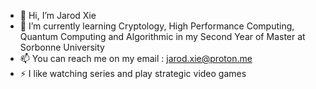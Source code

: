 - 👋 Hi, I’m Jarod Xie
- 🌱 I’m currently learning Cryptology, High Performance Computing, Quantum Computing and Algorithmic in my Second Year of Master at Sorbonne University
- 📫 You can reach me on my email : jarod.xie@proton.me
- ⚡ I like watching series and play strategic video games

<!---
jarodXIE-ff/jarodXIE-ff is a ✨ special ✨ repository because its `README.md` (this file) appears on your GitHub profile.
You can click the Preview link to take a look at your changes.
--->

